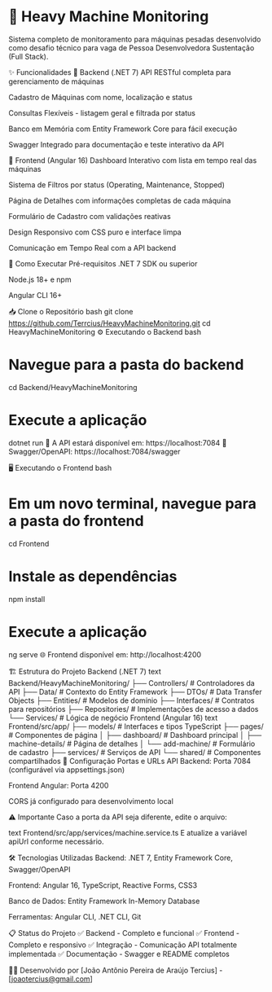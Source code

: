 # 🚜 Heavy Machine Monitoring
Sistema completo de monitoramento para máquinas pesadas desenvolvido como desafio técnico para vaga de Pessoa Desenvolvedora Sustentação (Full Stack).

✨ Funcionalidades
🔧 Backend (.NET 7)
API RESTful completa para gerenciamento de máquinas

Cadastro de Máquinas com nome, localização e status

Consultas Flexíveis - listagem geral e filtrada por status

Banco em Memória com Entity Framework Core para fácil execução

Swagger Integrado para documentação e teste interativo da API

🎨 Frontend (Angular 16)
Dashboard Interativo com lista em tempo real das máquinas

Sistema de Filtros por status (Operating, Maintenance, Stopped)

Página de Detalhes com informações completas de cada máquina

Formulário de Cadastro com validações reativas

Design Responsivo com CSS puro e interface limpa

Comunicação em Tempo Real com a API backend

🚀 Como Executar
Pré-requisitos
.NET 7 SDK ou superior

Node.js 18+ e npm

Angular CLI 16+

📥 Clone o Repositório
bash
git clone https://github.com/Terrcius/HeavyMachineMonitoring.git
cd HeavyMachineMonitoring
⚙️ Executando o Backend
bash
# Navegue para a pasta do backend
cd Backend/HeavyMachineMonitoring

# Execute a aplicação
dotnet run
📌 A API estará disponível em: https://localhost:7084
📖 Swagger/OpenAPI: https://localhost:7084/swagger

🖥️ Executando o Frontend
bash
# Em um novo terminal, navegue para a pasta do frontend
cd Frontend

# Instale as dependências
npm install

# Execute a aplicação
ng serve
🌐 Frontend disponível em: http://localhost:4200

🏗️ Estrutura do Projeto
Backend (.NET 7)
text
Backend/HeavyMachineMonitoring/
├── Controllers/          # Controladores da API
├── Data/                 # Contexto do Entity Framework
├── DTOs/                 # Data Transfer Objects
├── Entities/             # Modelos de domínio
├── Interfaces/           # Contratos para repositórios
├── Repositories/         # Implementações de acesso a dados
└── Services/             # Lógica de negócio
Frontend (Angular 16)
text
Frontend/src/app/
├── models/               # Interfaces e tipos TypeScript
├── pages/                # Componentes de página
│   ├── dashboard/        # Dashboard principal
│   ├── machine-details/  # Página de detalhes
│   └── add-machine/      # Formulário de cadastro
├── services/             # Serviços de API
└── shared/               # Componentes compartilhados
🔧 Configuração
Portas e URLs
API Backend: Porta 7084 (configurável via appsettings.json)

Frontend Angular: Porta 4200

CORS já configurado para desenvolvimento local

⚠️ Importante
Caso a porta da API seja diferente, edite o arquivo:

text
Frontend/src/app/services/machine.service.ts
E atualize a variável apiUrl conforme necessário.

🛠️ Tecnologias Utilizadas
Backend: .NET 7, Entity Framework Core, Swagger/OpenAPI

Frontend: Angular 16, TypeScript, Reactive Forms, CSS3

Banco de Dados: Entity Framework In-Memory Database

Ferramentas: Angular CLI, .NET CLI, Git

📋 Status do Projeto
✅ Backend - Completo e funcional
✅ Frontend - Completo e responsivo
✅ Integração - Comunicação API totalmente implementada
✅ Documentação - Swagger e README completos

👨‍💻 Desenvolvido por
[João Antônio Pereira de Araújo Tercius] - [joaotercius@gmail.com]

